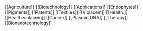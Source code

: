 [[Agriculture]]
[[Biotechnology]]
[[Applications]]
[[Endophytes]]
[[Pigments]]
[[Patents]]
[[Textiles]]
[[Violacein]]
[[Health.]]
[[Health.violacein]]
[[Cancer]]
[[Plasmid DNA]]
[[Therapy]]
[[Bionanotechnology]]

